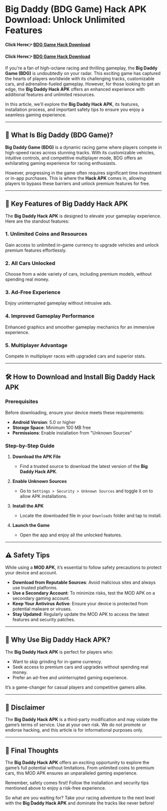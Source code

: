 # Big Daddy (BDG Game) Hack APK Download: Unlock Unlimited Features 

**Click Here👉 [BDG Game Hack Download](https://telegram.me/recon_dart_money)**

**Click Here👉 [BDG Game Hack Download](https://telegram.me/recon_dart_money)**

If you're a fan of high-octane racing and thrilling gameplay, the **Big Daddy Game (BDG)** is undoubtedly on your radar. This exciting game has captured the hearts of players worldwide with its challenging tracks, customizable cars, and adrenaline-fueled gameplay. However, for those looking to get an edge, the **Big Daddy Hack APK** offers an enhanced experience with additional features and unlimited resources.  

In this article, we'll explore the **Big Daddy Hack APK**, its features, installation process, and important safety tips to ensure you enjoy a seamless gaming experience.  

---

## 🚗 What Is Big Daddy (BDG Game)?  

**Big Daddy Game (BDG)** is a dynamic racing game where players compete in high-speed races across stunning tracks. With its customizable vehicles, intuitive controls, and competitive multiplayer mode, BDG offers an exhilarating gaming experience for racing enthusiasts.  

However, progressing in the game often requires significant time investment or in-app purchases. This is where the **Hack APK** comes in, allowing players to bypass these barriers and unlock premium features for free.  

---

## 🌟 Key Features of Big Daddy Hack APK  

The **Big Daddy Hack APK** is designed to elevate your gameplay experience. Here are the standout features:  

### 1. **Unlimited Coins and Resources**  
Gain access to unlimited in-game currency to upgrade vehicles and unlock premium features effortlessly.  

### 2. **All Cars Unlocked**  
Choose from a wide variety of cars, including premium models, without spending real money.  

### 3. **Ad-Free Experience**  
Enjoy uninterrupted gameplay without intrusive ads.  

### 4. **Improved Gameplay Performance**  
Enhanced graphics and smoother gameplay mechanics for an immersive experience.  

### 5. **Multiplayer Advantage**  
Compete in multiplayer races with upgraded cars and superior stats.  

---

## 🛠️ How to Download and Install Big Daddy Hack APK  

### Prerequisites  
Before downloading, ensure your device meets these requirements:  
- **Android Version**: 5.0 or higher  
- **Storage Space**: Minimum 100 MB free  
- **Permissions**: Enable installation from "Unknown Sources"  

### Step-by-Step Guide  

1. **Download the APK File**  
   - Find a trusted source to download the latest version of the **Big Daddy Hack APK**.  

2. **Enable Unknown Sources**  
   - Go to `Settings > Security > Unknown Sources` and toggle it on to allow APK installations.  

3. **Install the APK**  
   - Locate the downloaded file in your `Downloads` folder and tap to install.  

4. **Launch the Game**  
   - Open the app and enjoy all the unlocked features.  

---

## ⚠️ Safety Tips  

While using a **MOD APK**, it’s essential to follow safety precautions to protect your device and account.  

- **Download from Reputable Sources**: Avoid malicious sites and always use trusted platforms.  
- **Use a Secondary Account**: To minimize risks, test the MOD APK on a secondary gaming account.  
- **Keep Your Antivirus Active**: Ensure your device is protected from potential malware or viruses.  
- **Stay Updated**: Regularly update the MOD APK to access the latest features and security patches.  

---

## 🤔 Why Use Big Daddy Hack APK?  

The **Big Daddy Hack APK** is perfect for players who:  
- Want to skip grinding for in-game currency.  
- Seek access to premium cars and upgrades without spending real money.  
- Prefer an ad-free and uninterrupted gaming experience.  

It’s a game-changer for casual players and competitive gamers alike.  

---

## 📝 Disclaimer  

The **Big Daddy Hack APK** is a third-party modification and may violate the game’s terms of service. Use at your own risk. We do not promote or endorse hacking, and this article is for informational purposes only.  

---

## 🚀 Final Thoughts  

The **Big Daddy Hack APK** offers an exciting opportunity to explore the game’s full potential without limitations. From unlimited coins to premium cars, this MOD APK ensures an unparalleled gaming experience.  

Remember, safety comes first! Follow the installation and security tips mentioned above to enjoy a risk-free experience.  

So what are you waiting for? Take your racing adventure to the next level with the **Big Daddy Hack APK** and dominate the tracks like never before!  
